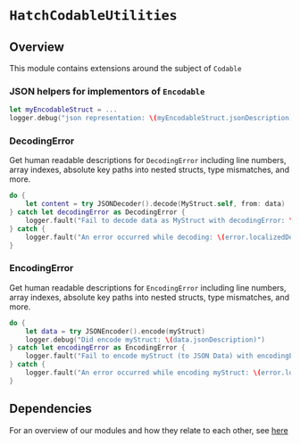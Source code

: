 # ``HatchCodableUtilities``

## Overview

This module contains extensions around the subject of `Codable`

### JSON helpers for implementors of `Encodable`
```swift
let myEncodableStruct = ...
logger.debug("json representation: \(myEncodableStruct.jsonDescription)")
```

### DecodingError

Get human readable descriptions for `DecodingError` including line numbers, array indexes, absolute key paths into nested structs, type mismatches, and more. 

```swift
do {
    let content = try JSONDecoder().decode(MyStruct.self, from: data)
} catch let decodingError as DecodingError {
    logger.fault("Fail to decode data as MyStruct with decodingError: \(decodingError.debugDescription)")
} catch {
    logger.fault("An error occurred while decoding: \(error.localizedDescription)")
}
```

### EncodingError

Get human readable descriptions for `EncodingError` including line numbers, array indexes, absolute key paths into nested structs, type mismatches, and more.

```swift
do {
    let data = try JSONEncoder().encode(myStruct)
    logger.debug("Did encode myStruct: \(data.jsonDescription)")
} catch let encodingError as EncodingError {
    logger.fault("Fail to encode myStruct (to JSON Data) with encodingError: \(encodingError.debugDescription)")
} catch {
    logger.fault("An error occurred while encoding myStruct: \(error.localizedDescription)")
}
```

## Dependencies

For an overview of our modules and how they relate to each other, see [here](https://hatchbaby.atlassian.net/wiki/spaces/iosDevelopers/pages/591036417/Hatch+Sleep+Dependencies+iOS)
